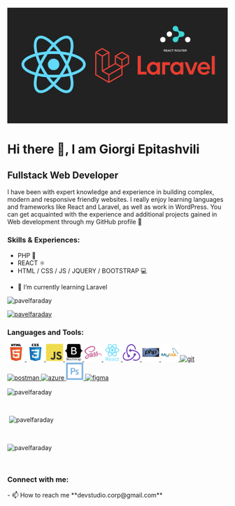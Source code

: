 ![Fulltack Web Developer](https://github.com/pavelFaraday/pavelFaraday/blob/master/1_V7jiZvQBIwUhUY_9VU8Jqg.jpeg)

# Hi there 👋, I am Giorgi Epitashvili
## Fullstack Web Developer

I have been with expert knowledge and experience in building complex, modern and responsive friendly websites. I really enjoy learning languages and frameworks like React and Laravel, as well as work in WordPress. You can get acquainted with the experience and additional projects gained in Web development through my GitHub profile 🤲

### Skills & Experiences: 
* PHP 💾 
* REACT ⚛️
* HTML / CSS / JS / JQUERY / BOOTSTRAP 💻

- 🌱 I’m currently learning Laravel


<p align="left"> <img src="https://komarev.com/ghpvc/?username=pavelfaraday&label=Profile%20views&color=0e75b6&style=flat" alt="pavelfaraday" /> </p>

<p align="left"> <a href="https://github.com/ryo-ma/github-profile-trophy"><img src="https://github-profile-trophy.vercel.app/?username=pavelfaraday" alt="pavelfaraday" /></a> </p>

<p align="left"></p>

<h3 align="left">Languages and Tools:</h3>
<p align="left">
	<a href="https://www.w3.org/html/" target="_blank" rel="noreferrer">
		<img
			src="https://raw.githubusercontent.com/devicons/devicon/master/icons/html5/html5-original-wordmark.svg"
			alt="html5"
			width="40"
			height="40"
		/>
	</a>
	<a href="https://www.w3schools.com/css/" target="_blank" rel="noreferrer">
		<img
			src="https://raw.githubusercontent.com/devicons/devicon/master/icons/css3/css3-original-wordmark.svg"
			alt="css3"
			width="40"
			height="40"
		/>
	</a>
	<a
		href="https://developer.mozilla.org/en-US/docs/Web/JavaScript"
		target="_blank"
		rel="noreferrer"
	>
		<img
			src="https://raw.githubusercontent.com/devicons/devicon/master/icons/javascript/javascript-original.svg"
			alt="javascript"
			width="40"
			height="40"
		/>
	</a>
	<a href="https://getbootstrap.com" target="_blank" rel="noreferrer">
		<img
			src="https://raw.githubusercontent.com/devicons/devicon/master/icons/bootstrap/bootstrap-plain-wordmark.svg"
			alt="bootstrap"
			width="40"
			height="40"
		/>
	</a>
	<a href="https://sass-lang.com" target="_blank" rel="noreferrer">
		<img
			src="https://raw.githubusercontent.com/devicons/devicon/master/icons/sass/sass-original.svg"
			alt="sass"
			width="40"
			height="40"
		/>
	</a>
	<a href="https://reactjs.org/" target="_blank" rel="noreferrer">
		<img
			src="https://raw.githubusercontent.com/devicons/devicon/master/icons/react/react-original-wordmark.svg"
			alt="react"
			width="40"
			height="40"
		/>
	</a>
	<a href="https://redux.js.org" target="_blank" rel="noreferrer">
		<img
			src="https://raw.githubusercontent.com/devicons/devicon/master/icons/redux/redux-original.svg"
			alt="redux"
			width="40"
			height="40"
		/>
	</a>
	<a href="https://www.php.net" target="_blank" rel="noreferrer">
		<img
			src="https://raw.githubusercontent.com/devicons/devicon/master/icons/php/php-original.svg"
			alt="php"
			width="40"
			height="40"
		/>
	</a>
	<a href="https://www.mysql.com/" target="_blank" rel="noreferrer">
		<img
			src="https://raw.githubusercontent.com/devicons/devicon/master/icons/mysql/mysql-original-wordmark.svg"
			alt="mysql"
			width="40"
			height="40"
		/>
	</a>
	<a href="https://git-scm.com/" target="_blank" rel="noreferrer">
		<img
			src="https://www.vectorlogo.zone/logos/git-scm/git-scm-icon.svg"
			alt="git"
			width="40"
			height="40"
		/>
	</a>
	<a href="https://postman.com" target="_blank" rel="noreferrer">
		<img
			src="https://www.vectorlogo.zone/logos/getpostman/getpostman-icon.svg"
			alt="postman"
			width="40"
			height="40"
		/>
	</a>
	<a
		href="https://azure.microsoft.com/en-in/"
		target="_blank"
		rel="noreferrer"
	>
		<img
			src="https://www.vectorlogo.zone/logos/microsoft_azure/microsoft_azure-icon.svg"
			alt="azure"
			width="40"
			height="40"
		/>
	</a>
	<a href="https://www.photoshop.com/en" target="_blank" rel="noreferrer">
		<img
			src="https://raw.githubusercontent.com/devicons/devicon/master/icons/photoshop/photoshop-line.svg"
			alt="photoshop"
			width="40"
			height="40"
		/>
	</a>
	<a href="https://www.figma.com/" target="_blank" rel="noreferrer">
		<img
			src="https://www.vectorlogo.zone/logos/figma/figma-icon.svg"
			alt="figma"
			width="40"
			height="40"
		/>
	</a>
</p>


<p><img align="center" src="https://github-readme-stats.vercel.app/api/top-langs?username=pavelfaraday&show_icons=true&locale=en&layout=compact" alt="pavelfaraday" /></p> <br>

<p>&nbsp;<img align="center" src="https://github-readme-stats.vercel.app/api?username=pavelfaraday&show_icons=true&locale=en" alt="pavelfaraday" /></p>  <br>

<p><img align="center" src="https://github-readme-streak-stats.herokuapp.com/?user=pavelfaraday&" alt="pavelfaraday" /></p>  <br>

<h3 align="left">Connect with me:</h3>
- 📫 How to reach me **devstudio.corp@gmail.com**

